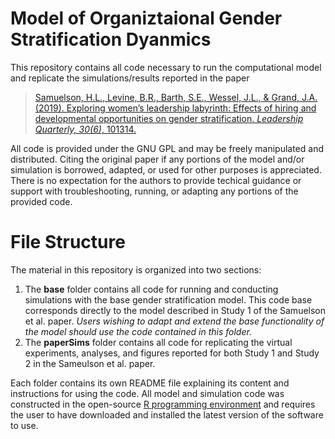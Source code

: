 # Model of Organiztaional Gender Stratification Dyanmics
This repository contains all code necessary to run the computational model and replicate the simulations/results reported in the paper 
> [Samuelson, H.L., Levine, B.R., Barth, S.E., Wessel, J.L., & Grand, J.A. (2019). Exploring women’s leadership labyrinth: Effects of hiring and developmental opportunities on gender stratification. *Leadership Quarterly, 30(6)*, 101314.](https://www.sciencedirect.com/science/article/pii/S1048984318306179)

All code is provided under the GNU GPL and may be freely manipulated and distributed. Citing the original paper if any portions of the model and/or simulation is borrowed, adapted, or used for other purposes is appreciated. There is no expectation for the authors to provide techical guidance or support with troubleshooting, running, or adapting any portions of the provided code.

# File Structure
The material in this repository is organized into two sections:
1. The **base** folder contains all code for running and conducting simulations with the base gender stratification model. This code base  corresponds directly to the model described in Study 1 of the Samuelson et al. paper. *Users wishing to adapt and extend the base functionality of the model should use the code contained in this folder.*
2. The **paperSims** folder contains all code for replicating the virtual experiments, analyses, and figures reported for both Study 1 and Study 2 in the Sameulson et al. paper.

Each folder contains its own README file explaining its content and instructions for using the code. All model and simulation code was constructed in the open-source [R programming environment](https://cran.r-project.org/) and requires the user to have downloaded and installed the latest version of the software to use.
